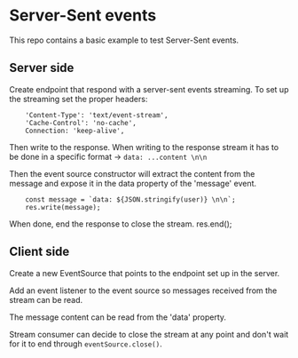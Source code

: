 # Server-Sent events

This repo contains a basic example to test Server-Sent events.

## Server side

Create endpoint that respond with a server-sent events streaming.
To set up the streaming set the proper headers:

```
    'Content-Type': 'text/event-stream',
    'Cache-Control': 'no-cache',
    Connection: 'keep-alive',
```

Then write to the response.
When writing to the response stream it has to be done in a specific format -> `data: ...content \n\n`

Then the event source constructor will extract the content from the message and expose it in the data property of the 'message' event.

```
    const message = `data: ${JSON.stringify(user)} \n\n`;
    res.write(message);

```

When done, end the response to close the stream.
res.end();

## Client side

Create a new EventSource that points to the endpoint set up in the server.

Add an event listener to the event source so messages received from the stream can be read.

The message content can be read from the 'data' property.

Stream consumer can decide to close the stream at any point and don't wait for it to end through `eventSource.close()`.
